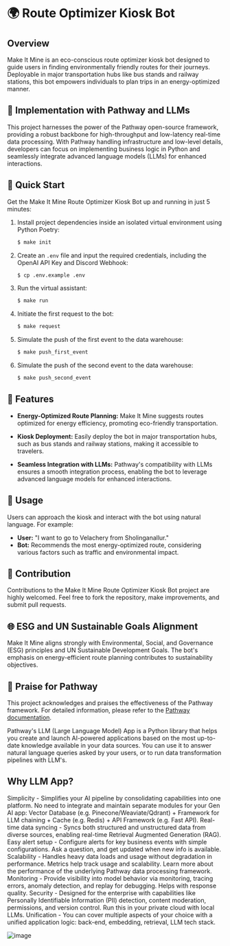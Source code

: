 # 🌍  Route Optimizer Kiosk Bot



## Overview

Make It Mine is an eco-conscious route optimizer kiosk bot designed to guide users in finding environmentally friendly routes for their journeys. Deployable in major transportation hubs like bus stands and railway stations, this bot empowers individuals to plan trips in an energy-optimized manner.

## 🚀 Implementation with Pathway and LLMs

This project harnesses the power of the Pathway open-source framework, providing a robust backbone for high-throughput and low-latency real-time data processing. With Pathway handling infrastructure and low-level details, developers can focus on implementing business logic in Python and seamlessly integrate advanced language models (LLMs) for enhanced interactions.

## 🏁 Quick Start

Get the Make It Mine Route Optimizer Kiosk Bot up and running in just 5 minutes:

1. Install project dependencies inside an isolated virtual environment using Python Poetry:

    ```bash
    $ make init
    ```

2. Create an `.env` file and input the required credentials, including the OpenAI API Key and Discord Webhook:

    ```bash
    $ cp .env.example .env
    ```

3. Run the virtual assistant:

    ```bash
    $ make run
    ```

4. Initiate the first request to the bot:

    ```bash
    $ make request
    ```

5. Simulate the push of the first event to the data warehouse:

    ```bash
    $ make push_first_event
    ```

6. Simulate the push of the second event to the data warehouse:

    ```bash
    $ make push_second_event
    ```

## 🌟 Features

- **Energy-Optimized Route Planning:** Make It Mine suggests routes optimized for energy efficiency, promoting eco-friendly transportation.

- **Kiosk Deployment:** Easily deploy the bot in major transportation hubs, such as bus stands and railway stations, making it accessible to travelers.

- **Seamless Integration with LLMs:** Pathway's compatibility with LLMs ensures a smooth integration process, enabling the bot to leverage advanced language models for enhanced interactions.

## 🤖 Usage

Users can approach the kiosk and interact with the bot using natural language. For example:

- **User:** "I want to go to Velachery from Sholinganallur."
- **Bot:** Recommends the most energy-optimized route, considering various factors such as traffic and environmental impact.

## 🤝 Contribution

Contributions to the Make It Mine Route Optimizer Kiosk Bot project are highly welcomed. Feel free to fork the repository, make improvements, and submit pull requests.

## 🌐 ESG and UN Sustainable Goals Alignment

Make It Mine aligns strongly with Environmental, Social, and Governance (ESG) principles and UN Sustainable Development Goals. The bot's emphasis on energy-efficient route planning contributes to sustainability objectives.

## 🎉 Praise for Pathway

This project acknowledges and praises the effectiveness of the Pathway framework. For detailed information, please refer to the [Pathway documentation](https://pathway-docs.example).

Pathway's LLM (Large Language Model) App is a Python library that helps you create and launch AI-powered applications based on the most up-to-date knowledge available in your data sources. You can use it to answer natural language queries asked by your users, or to run data transformation pipelines with LLM's.

## Why LLM App?
Simplicity - Simplifies your AI pipeline by consolidating capabilities into one platform. No need to integrate and maintain separate modules for your Gen AI app: Vector Database (e.g. Pinecone/Weaviate/Qdrant) + Framework for LLM chaining + Cache (e.g. Redis) + API Framework (e.g. Fast API).
Real-time data syncing - Syncs both structured and unstructured data from diverse sources, enabling real-time Retrieval Augmented Generation (RAG).
Easy alert setup - Configure alerts for key business events with simple configurations. Ask a question, and get updated when new info is available.
Scalability - Handles heavy data loads and usage without degradation in performance. Metrics help track usage and scalability. Learn more about the performance of the underlying Pathway data processing framework.
Monitoring - Provide visibility into model behavior via monitoring, tracing errors, anomaly detection, and replay for debugging. Helps with response quality.
Security - Designed for the enterprise with capabilities like Personally Identifiable Information (PII) detection, content moderation, permissions, and version control. Run this in your private cloud with local LLMs.
Unification - You can cover multiple aspects of your choice with a unified application logic: back-end, embedding, retrieval, LLM tech stack.


![image](https://github.com/tejucodes10/Team-FinSAT-Pragyan-24-Hackathon-PS-3/assets/119094222/05fa14cf-19fd-4b0d-b72a-fb21377f08ea)
